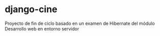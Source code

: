 # django-cine
Proyecto de fin de ciclo basado en un examen de Hibernate del módulo Desarrollo web en entorno servidor
